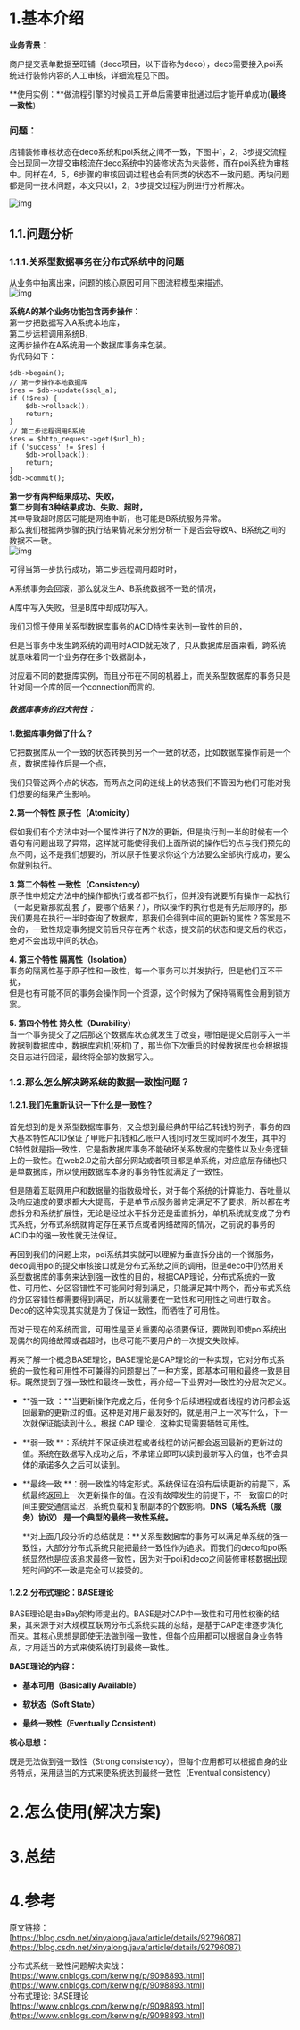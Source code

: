 # 1.基本介绍

**业务背景**：

商户提交表单数据至旺铺（deco项目，以下皆称为deco），deco需要接入poi系统进行装修内容的人工审核，详细流程见下图。

**使用实例：**做流程引擎的时候员工开单后需要审批通过后才能开单成功\(**最终一致性**\)

### **问题**：

店铺装修审核状态在deco系统和poi系统之间不一致，下图中1，2，3步提交流程会出现同一次提交审核流在deco系统中的装修状态为未装修，而在poi系统为审核中。同样在4，5，6步骤的审核回调过程也会有同类的状态不一致问题。两块问题都是同一技术问题，本文只以1，2，3步提交过程为例进行分析解决。

![img](/static/image/1305952-20180528103811932-766030002.jpg)

## 1.1.问题分析

### 1.1.1.关系型数据事务在分布式系统中的问题

从业务中抽离出来，问题的核心原因可用下图流程模型来描述。  
![img](/static/image/1305952-20180528103852437-1819386895.jpg)

**系统A的某个业务功能包含两步操作：**  
第一步把数据写入A系统本地库，  
第二步远程调用系统B，  
这两步操作在A系统用一个数据库事务来包装。  
伪代码如下：

```
$db->begain();
// 第一步操作本地数据库
$res = $db->update($sql_a);
if (!$res) {
    $db->rollback();
    return;
}
// 第二步远程调用B系统
$res = $http_request->get($url_b);
if ('success' != $res) {
    $db->rollback();
    return;
}
$db->commit();
```

**第一步有两种结果成功、失败，**  
**第二步则有3种结果成功、失败、超时，**  
其中导致超时原因可能是网络中断，也可能是B系统服务异常。  
那么我们根据两步骤的执行结果情况来分别分析一下是否会导致A、B系统之间的数据不一致。  
![img](/static/image/1305952-20180528104018507-1970560478.jpg)

可得当第一步执行成功，第二步远程调用超时时，

A系统事务会回滚，那么就发生A、B系统数据不一致的情况，

A库中写入失败，但是B库中却成功写入。

我们习惯于使用关系型数据库事务的ACID特性来达到一致性的目的，

但是当事务中发生跨系统的调用时ACID就无效了，只从数据库层面来看，跨系统就意味着同一个业务存在多个数据副本，

对应着不同的数据库实例，而且分布在不同的机器上，而关系型数据库的事务只是针对同一个库的同一个connection而言的。

##### 数据库事务的四大特性：

**1.数据库事务做了什么？**

它把数据库从一个一致的状态转换到另一个一致的状态，比如数据库操作前是一个点，数据库操作后是一个点，

我们只管这两个点的状态，而两点之间的连线上的状态我们不管因为他们可能对我们想要的结果产生影响。

**2.第一个特性 原子性（Atomicity）**

假如我们有个方法中对一个属性进行了N次的更新，但是执行到一半的时候有一个语句有问题出现了异常，这样就可能使得我们上面所说的操作后的点与我们预先的点不同，这不是我们想要的，所以原子性要求你这个方法要么全部执行成功，要么你就别执行。

**3.第二个特性 一致性（Consistency）**  
原子性中规定方法中的操作都执行或者都不执行，但并没有说要所有操作一起执行（一起更新那就乱套了，要哪个结果？），所以操作的执行也是有先后顺序的，那我们要是在执行一半时查询了数据库，那我们会得到中间的更新的属性？答案是不会的，一致性规定事务提交前后只存在两个状态，提交前的状态和提交后的状态，绝对不会出现中间的状态。

**4. 第三个特性 隔离性（Isolation）**  
事务的隔离性基于原子性和一致性，每一个事务可以并发执行，但是他们互不干扰，  
但是也有可能不同的事务会操作同一个资源，这个时候为了保持隔离性会用到锁方案。

**5. 第四个特性 持久性（Durability）**  
当一个事务提交了之后那这个数据库状态就发生了改变，哪怕是提交后刚写入一半数据到数据库中，数据库宕机\(死机\)了，那当你下次重启的时候数据库也会根据提交日志进行回滚，最终将全部的数据写入。

### 1.**2.那么怎么解决跨系统的数据一致性问题？**

#### 1.2.1.我们先重新认识一下什么是一致性？

首先想到的是关系型数据库事务，又会想到最经典的甲给乙转钱的例子，事务的四大基本特性ACID保证了甲账户扣钱和乙账户入钱同时发生或同时不发生，其中的C特性就是指一致性，它是指数据库事务不能破坏关系数据的完整性以及业务逻辑上的一致性。在web2.0之前大部分网站或者项目都是单系统，对应底层存储也只是单数据库，所以使用数据库本身的事务特性就满足了一致性。

但是随着互联网用户和数据量的指数级增长，对于每个系统的计算能力、吞吐量以及响应速度的要求都大大提高，于是单节点服务器肯定满足不了要求，所以都在考虑拆分和系统扩展性，无论是经过水平拆分还是垂直拆分，单机系统就变成了分布式系统，分布式系统就肯定存在某节点或者网络故障的情况，之前说的事务的ACID中的强一致性就无法保证。

再回到我们的问题上来，poi系统其实就可以理解为垂直拆分出的一个微服务，deco调用poi的提交审核接口就是分布式系统之间的调用，但是deco中仍然用关系型数据库的事务来达到强一致性的目的，根据CAP理论，分布式系统的一致性、可用性、分区容错性不可能同时得到满足，只能满足其中两个，而分布式系统的分区容错性都需要得到满足，所以就需要在一致性和可用性之间进行取舍。Deco的这种实现其实就是为了保证一致性，而牺牲了可用性。

而对于现在的系统而言，可用性是至关重要的必须要保证，要做到即使poi系统出现偶尔的网络故障或者超时，也尽可能不要用户的一次提交失败掉。

再来了解一个概念BASE理论，BASE理论是CAP理论的一种实现，它对分布式系统的一致性和可用性不可兼得的问题提出了一种方案，即基本可用和最终一致是目标。既然提到了强一致性和最终一致性，再介绍一下业界对一致性的分层次定义。

* **强一致 ：**当更新操作完成之后，任何多个后续进程或者线程的访问都会返回最新的更新过的值。这种是对用户最友好的，就是用户上一次写什么，下一次就保证能读到什么。根据 CAP 理论，这种实现需要牺牲可用性。

* **弱一致 **：系统并不保证续进程或者线程的访问都会返回最新的更新过的值。系统在数据写入成功之后，不承诺立即可以读到最新写入的值，也不会具体的承诺多久之后可以读到。

* **最终一致 **：弱一致性的特定形式。系统保证在没有后续更新的前提下，系统最终返回上一次更新操作的值。在没有故障发生的前提下，不一致窗口的时间主要受通信延迟，系统负载和复制副本的个数影响。**DNS（域名系统（服务）协议） 是一个典型的最终一致性系统。**

  **对上面几段分析的总结就是：**关系型数据库的事务可以满足单系统的强一致性，大部分分布式系统只能把最终一致性作为追求。而我们的deco和poi系统显然也是应该追求最终一致性，因为对于poi和deco之间装修审核数据出现短时间的不一致是完全可以接受的。

#### **1.2.2.分布式理论：BASE理论**

BASE理论是由eBay架构师提出的。BASE是对CAP中一致性和可用性权衡的结果，其来源于对大规模互联网分布式系统实践的总结，是基于CAP定律逐步演化而来。其核心思想是即使无法做到强一致性，但每个应用都可以根据自身业务特点，才用适当的方式来使系统打到最终一致性。

**BASE理论的内容：**

* **基本可用（Basically Available）**

* **软状态（Soft State）**

* **最终一致性（Eventually Consistent）**

**核心思想：**

既是无法做到强一致性（Strong consistency），但每个应用都可以根据自身的业务特点，采用适当的方式来使系统达到最终一致性（Eventual consistency）

# 2.怎么使用\(解决方案\)

# 3.总结

# 4.参考

原文链接：  
[https://blog.csdn.net/xinyalong/java/article/details/92796087](https://blog.csdn.net/xinyalong/java/article/details/92796087)

分布式系统一致性问题解决实战：  
[https://www.cnblogs.com/kerwing/p/9098893.html](https://www.cnblogs.com/kerwing/p/9098893.html)  
分布式理论: BASE理论  
[https://www.cnblogs.com/kerwing/p/9098893.html](https://www.cnblogs.com/kerwing/p/9098893.html)

